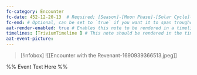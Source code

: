 ```yaml
---
fc-category: Encounter
fc-date: 452-12-20-13  # Required; [Season]-[Moon Phase]-[Solar Cycle]-[Hour]
fc-end: # Optional, can be set to `true` if you want it to span troughout the entire timeline 
aat-render-enabled: true # Enables this note to be rendered in a timeline
timelines: [TriviumTimeline ] # This note should be rendered in the timeline with the name "timeline" or "event"
aat-event-picture: 
---
```


> [!infobox]
> ![[Encounter with the Revenant-1690939366513.jpeg]]


%% Event Text Here %%

